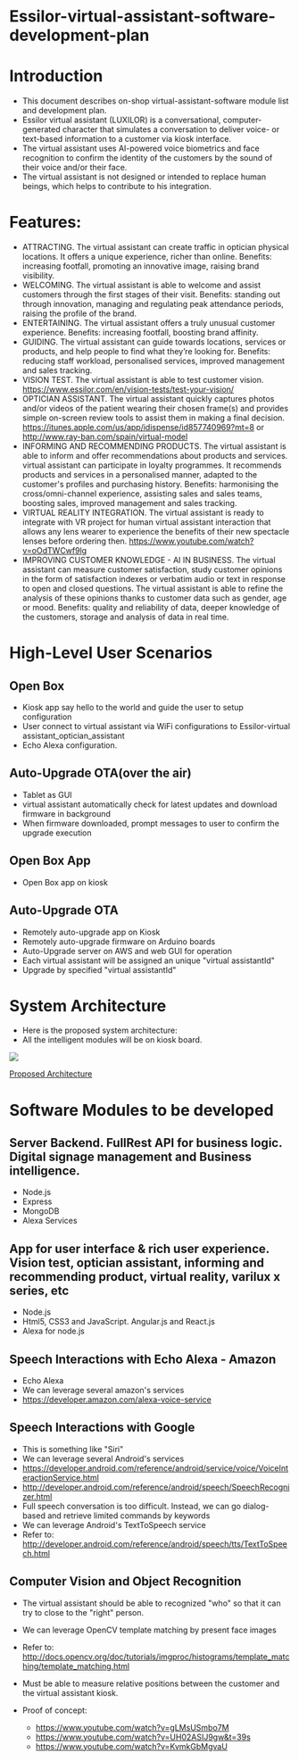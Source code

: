 # Essilor-virtual-assistant-software-development-plan

# Introduction
* This document describes on-shop virtual-assistant-software module list and development plan.
* Essilor virtual assistant (LUXILOR) is a conversational, computer-generated character that simulates a conversation to deliver voice- or text-based information to a customer via kiosk interface.
* The virtual assistant uses AI-powered voice biometrics and face recognition to confirm the identity of the customers by the sound of their voice and/or their face.
* The virtual assistant is not designed or intended to replace human beings, which helps to contribute to his integration. 

# Features:
* ATTRACTING. The virtual assistant can create traffic in optician physical locations. It offers a unique experience, richer than online. Benefits: increasing footfall, promoting an innovative image, raising brand visibility.
* WELCOMING. The virtual assistant is able to welcome and assist customers through the first stages of their visit. Benefits: standing out through innovation, managing and regulating peak attendance periods, raising the profile of the brand.
* ENTERTAINING. The virtual assistant offers a truly unusual customer experience. Benefits: increasing footfall, boosting brand affinity.
* GUIDING. The virtual assistant can guide towards locations, services or products, and help people to find what they’re looking for. Benefits: reducing staff workload, personalised services, improved management and sales tracking.
* VISION TEST. The virtual assistant is able to test customer vision. https://www.essilor.com/en/vision-tests/test-your-vision/
* OPTICIAN ASSISTANT. The virtual assistant quickly captures photos and/or videos of the patient wearing their chosen frame(s) and provides simple on-screen review tools to assist them in making a final decision. https://itunes.apple.com/us/app/idispense/id857740969?mt=8 or http://www.ray-ban.com/spain/virtual-model
* INFORMING AND RECOMMENDING PRODUCTS. The virtual assistant is able to inform and offer recommendations about products and services. virtual assistant can participate in loyalty programmes. It recommends products and services in a personalised manner, adapted to the customer's profiles and purchasing history. Benefits: harmonising the cross/omni-channel experience, assisting sales and sales teams, boosting sales, improved management and sales tracking.
* VIRTUAL REALITY INTEGRATION. The virtual assistant is ready to integrate with VR project for human virtual assistant interaction that allows any lens wearer to experience the benefits of their new spectacle lenses before ordering then. https://www.youtube.com/watch?v=oOdTWCwf9lg
* IMPROVING CUSTOMER KNOWLEDGE - AI IN BUSINESS. The virtual assistant can measure customer satisfaction, study customer opinions in the form of satisfaction indexes or verbatim audio or text in response to open and closed questions. The virtual assistant is able to refine the analysis of these opinions thanks to customer data such as gender, age or mood. Benefits: quality and reliability of data, deeper knowledge of the customers, storage and analysis of data in real time.


# High-Level User Scenarios

## Open Box
* Kiosk app say hello to the world and guide the user to setup configuration
* User connect to virtual assistant via WiFi configurations to Essilor-virtual assistant_optician_assistant
* Echo Alexa configuration.

## Auto-Upgrade OTA(over the air)
* Tablet as GUI 
* virtual assistant automatically check for latest updates and download firmware in background
* When firmware downloaded, prompt messages to user to confirm the upgrade execution

## Open Box App
* Open Box app on kiosk

## Auto-Upgrade OTA 
* Remotely auto-upgrade app on Kiosk
* Remotely auto-upgrade firmware on Arduino boards
* Auto-Upgrade server on AWS and web GUI for operation
* Each virtual assistant will be assigned an unique "virtual assistantId"
* Upgrade by specified "virtual assistantId"

# System Architecture
* Here is the proposed system architecture: 
* All the intelligent modules will be on kiosk board.

![](http://aavaes.com/wp-content/uploads/2017/04/avatar_diagram.png)

[Proposed Architecture](http://aavaes.com/wp-content/uploads/2017/04/avatar_diagram.png)


# Software Modules to be developed
## Server Backend. FullRest API for business logic. Digital signage management and Business intelligence.
* Node.js 
* Express 
* MongoDB
* Alexa Services

## App for user interface & rich user experience. Vision test, optician assistant, informing and recommending product, virtual reality, varilux x series, etc
 * Node.js
 * Html5, CSS3 and JavaScript. Angular.js and React.js
 * Alexa for node.js

## Speech Interactions with Echo Alexa - Amazon
* Echo Alexa
* We can leverage several amazon's services
 * https://developer.amazon.com/alexa-voice-service


## Speech Interactions with Google
* This is something like "Siri"
* We can leverage several Android's services
 * https://developer.android.com/reference/android/service/voice/VoiceInteractionService.html
 * http://developer.android.com/reference/android/speech/SpeechRecognizer.html
* Full speech conversation is too difficult. Instead, we can go dialog-based and retrieve limited commands by keywords 
 * We can leverage Android's TextToSpeech service 
 * Refer to: http://developer.android.com/reference/android/speech/tts/TextToSpeech.html


## Computer Vision and Object Recognition
* The virtual assistant should be able to recognized "who" so that it can try to close to the "right" person.
* We can leverage OpenCV template matching by present face images
 * Refer to: http://docs.opencv.org/doc/tutorials/imgproc/histograms/template_matching/template_matching.html
* Must be able to measure relative positions between the customer and the virtual assistant kiosk.

* Proof of concept: 
  * https://www.youtube.com/watch?v=gLMsUSmbo7M
  * https://www.youtube.com/watch?v=UH02ASIJ9gw&t=39s
  * https://www.youtube.com/watch?v=KvmkGbMgvaU

